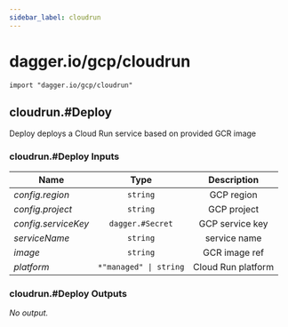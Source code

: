 ```yaml
---
sidebar_label: cloudrun
---
```


# dagger.io/gcp/cloudrun

```cue
import "dagger.io/gcp/cloudrun"
```

## cloudrun.#Deploy

Deploy deploys a Cloud Run service based on provided GCR image

### cloudrun.#Deploy Inputs

| Name                  | Type                      | Description          |
| -------------         |:-------------:            |:-------------:       |
|*config.region*        | `string`                  |GCP region            |
|*config.project*       | `string`                  |GCP project           |
|*config.serviceKey*    | `dagger.#Secret`          |GCP service key       |
|*serviceName*          | `string`                  |service name          |
|*image*                | `string`                  |GCR image ref         |
|*platform*             | `*"managed" \| string`    |Cloud Run platform    |

### cloudrun.#Deploy Outputs

_No output._
